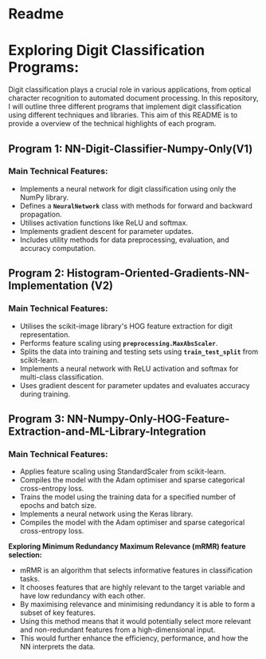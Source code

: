 # Readme

# Exploring Digit Classification Programs:

Digit classification plays a crucial role in various applications, from optical character recognition to automated document processing. In this repository, I will outline three different programs that implement digit classification using different techniques and libraries. This aim of this README is to provide a overview of the technical highlights of each program.

## Program 1: NN-Digit-Classifier-Numpy-Only(V1)

### Main Technical Features:

- Implements a neural network for digit classification using only the NumPy library.
- Defines a **`NeuralNetwork`** class with methods for forward and backward propagation.
- Utilises activation functions like ReLU and softmax.
- Implements gradient descent for parameter updates.
- Includes utility methods for data preprocessing, evaluation, and accuracy computation.

## Program 2:  Histogram-Oriented-Gradients-NN-Implementation (V2)

### Main Technical Features:

- Utilises the scikit-image library's HOG feature extraction for digit representation.
- Performs feature scaling using **`preprocessing.MaxAbsScaler`**.
- Splits the data into training and testing sets using **`train_test_split`** from scikit-learn.
- Implements a neural network with ReLU activation and softmax for multi-class classification.
- Uses gradient descent for parameter updates and evaluates accuracy during training.

## Program 3: NN-Numpy-Only-HOG-Feature-Extraction-and-ML-Library-Integration

### Main Technical Features:

- Applies feature scaling using StandardScaler from scikit-learn.
- Compiles the model with the Adam optimiser and sparse categorical cross-entropy loss.
- Trains the model using the training data for a specified number of epochs and batch size. 
- Implements a neural network using the Keras library.
- Compiles the model with the Adam optimiser and sparse categorical cross-entropy loss.

**Exploring Minimum Redundancy Maximum Relevance (mRMR) feature selection:** 
- mRMR is an algorithm that selects informative features in classification tasks.
- It chooses features that are highly relevant to the target variable and have low redundancy with each other.
- By maximising relevance and minimising redundancy it is able to form a subset of key features.
- Using this method means that it would potentially select more relevant and non-redundant features from a high-dimensional input.
- This would further enhance the efficiency, performance, and how the NN interprets the data.

